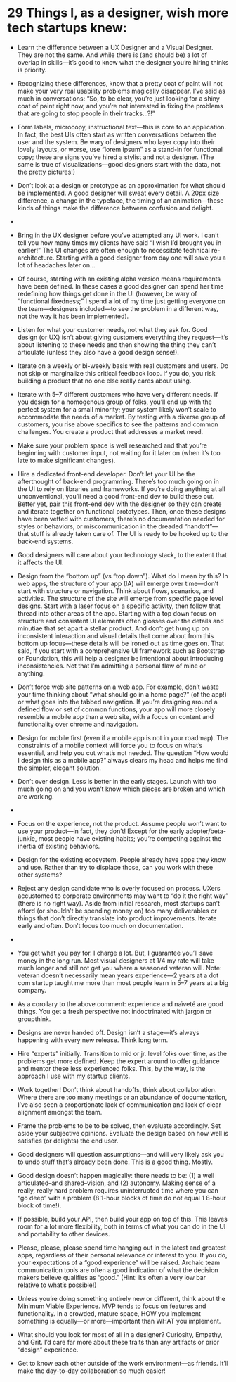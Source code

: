 

# 29 Things I, as a designer, wish more tech startups knew:

 *  Learn the difference between a UX Designer and a Visual Designer. They are not the same. And while there
is (and should be) a lot of overlap in skills—it’s good to know what the designer you’re hiring
thinks is priority.

 *  Recognizing these differences, know that a pretty coat of paint will not make your very real usability
problems magically disappear. I’ve said as much in conversations: “So, to be clear, you’re
just looking for a shiny coat of paint right now, and you’re not interested in fixing the problems that
are going to stop people in their tracks…?!” 

 *  Form labels, microcopy, instructional text—this is core to an application. In fact, the best UIs often
start as written conversations between the user and the system. Be wary of designers who layer copy into their
lovely layouts, or worse, use “lorem ipsum” as a stand-in for functional copy; these are signs
you’ve hired a stylist and not a designer. (The same is true of visualizations—good designers start
with the data, not the pretty pictures!)

 *  Don’t look at a design or prototype as an approximation for what should be implemented. A good
designer will sweat every detail. A 20px size difference, a change in the typeface, the timing of an
animation—these kinds of things make the difference between confusion and delight. 

 *       

     

 *  Bring in the UX designer before you’ve attempted any UI work. I can’t tell you how many times
my clients have said “I wish I’d brought you in earlier!” The UI changes are often enough to
necessitate technical re-architecture. Starting with a good designer from day one will save you a lot of
headaches later on…     

 *  Of course, starting with an existing alpha version means requirements have been defined. In these cases a
good designer can spend her time redefining how things get done in the UI (however, be wary of
“functional fixedness;” I spend a lot of my time just getting everyone on the team—designers
included—to see the problem in a different way, not the way it has been implemented).     

 *  Listen for what your customer needs, not what they ask for. Good design (or UX) isn’t about giving
customers everything they request—it’s about listening to these needs and then showing the thing they
can’t articulate (unless they also have a good design sense!).

 *  Iterate on a weekly or bi-weekly basis with real customers and users. Do not skip or marginalize this
critical feedback loop. If you do, you risk building a product that no one else really cares about using.

 *  Iterate with 5–7 different customers who have very different needs. If you design for a homogenous group
of folks, you’ll end up with the perfect system for a small minority; your system likely won’t
scale to accommodate the needs of a market. By testing with a diverse group of customers, you rise above
specifics to see the patterns and common challenges. You create a product that addresses a market need.

 *  Make sure your problem space is well researched and that you’re beginning with customer input, not
waiting for it later on (when it’s too late to make significant changes).

 *  Hire a dedicated front-end developer. Don’t let your UI be the afterthought of back-end programming.
There’s too much going on in the UI to rely on libraries and frameworks. If you’re doing anything
at all unconventional, you’ll need a good front-end dev to build these out. Better yet, pair this
front-end dev with the designer so they can create and iterate together on functional prototypes. Then, once
these designs have been vetted with customers, there’s no documentation needed for styles or behaviors,
or miscommunication in the dreaded “handoff”—that stuff is already taken care of. The UI is
ready to be hooked up to the back-end systems.

 *  Good designers will care about your technology stack, to the extent that it affects the UI.

 *  Design from the “bottom up” (vs “top down”). What do I mean by this? In web apps,
the structure of your app (IA) will emerge over time—don’t start with structure or navigation. Think
about flows, scenarios, and activities. The structure of the site will emerge from specific page level
designs. Start with a laser focus on a specific activity, then follow that thread into other areas of the app.
Starting with a top down focus on structure and consistent UI elements often glosses over the details and
minutiae that set apart a stellar product. And don’t get hung up on inconsistent interaction and visual
details that come about from this bottom up focus—these details will be ironed out as time goes on. That
said, if you start with a comprehensive UI framework such as Bootstrap or Foundation, this will help a
designer be intentional about introducing inconsistencies. Not that I’m admitting a personal flaw of
mine or anything.

 *  Don’t force web site patterns on a web app. For example, don’t waste your time thinking about
“what should go in a home page?” (of the app!) or what goes into the tabbed navigation. If
you’re designing around a defined flow or set of common functions, your app will more closely resemble a
mobile app than a web site, with a focus on content and functionality over chrome and navigation.

 *  Design for mobile first (even if a mobile app is not in your roadmap). The constraints of a mobile context
will force you to focus on what’s essential, and help you cut what’s not needed. The question
“How would I design this as a mobile app?” always clears my head and helps me find the simpler,
elegant solution.

 *  Don’t over design. Less is better in the early stages. Launch with too much going on and you
won’t know which pieces are broken and which are working.

 *       

     

 *  Focus on the experience, not the product. Assume people won’t want to use your product—in fact,
they don’t! Except for the early adopter/beta-junkie, most people have existing habits; you’re
competing against the inertia of existing behaviors.     

 *  Design for the existing ecosystem. People already have apps they know and use. Rather than try to displace
those, can you work with these other systems?      

 *  Reject any design candidate who is overly focused on process. UXers accustomed to corporate environments
may want to “do it the right way” (there is no right way). Aside from initial research, most
startups can’t afford (or shouldn’t be spending money on) too many deliverables or things that
don’t directly translate into product improvements. Iterate early and often. Don’t focus too much
on documentation.

 *       

     

 *  You get what you pay for. I charge a lot. But, I guarantee you’ll save money in the long run. Most
visual designers at 1/4 my rate will take much longer and still not get you where a seasoned veteran will.
Note: veteran doesn’t necessarily mean years experience—2 years at a dot com startup taught me more
than most people learn in 5–7 years at a big company.     

 *  As a corollary to the above comment: experience and naïveté are good things. You get a fresh perspective
not indoctrinated with jargon or groupthink.     

 *  Designs are never handed off. Design isn’t a stage—it’s always happening with every new
release. Think long term.

 *  Hire “experts” initially. Transition to mid or jr. level folks over time, as the problems get
more defined. Keep the expert around to offer guidance and mentor these less experienced folks. This, by the
way, is the approach I use with my startup clients.

 *  Work together! Don’t think about handoffs, think about collaboration. Where there are too many
meetings or an abundance of documentation, I’ve also seen a proportionate lack of communication and lack
of clear alignment amongst the team.

 *  Frame the problems to be to be solved, then evaluate accordingly. Set aside your subjective opinions.
Evaluate the design based on how well is satisfies (or delights) the end user.

 *  Good designers will question assumptions—and will very likely ask you to undo stuff that’s already
been done. This is a good thing. Mostly.

 *  Good design doesn’t happen magically: there needs to be: (1) a well articulated–and
shared–vision, and (2) autonomy. Making sense of a really, really hard problem requires uninterrupted time
where you can “go deep” with a problem (8 1-hour blocks of time do not equal 1 8-hour block of
time!).

 *  If possible, build your API, then build your app on top of this. This leaves room for a lot more
flexibility, both in terms of what you can do in the UI and portability to other devices.

 *  Please, please, please spend time hanging out in the latest and greatest apps, regardless of their
personal relevance or interest to you. If you do, your expectations of a “good experience” will be
raised. Archaic team communication tools are often a good indication of what the decision makers believe
qualifies as “good.” (Hint: it’s often a very low bar relative to what’s possible!)


 *  Unless you’re doing something entirely new or different, think about the Minimum Viable Experience.
MVP tends to focus on features and functionality. In a crowded, mature space, HOW you implement something is
equally—or more—important than WHAT you implement.

 *  What should you look for most of all in a designer? Curiosity, Empathy, and Grit. I’d care far more
about these traits than any artifacts or prior “design” experience.

 *  Get to know each other outside of the work environment—as friends. It’ll make the day-to-day
collaboration so much easier! 